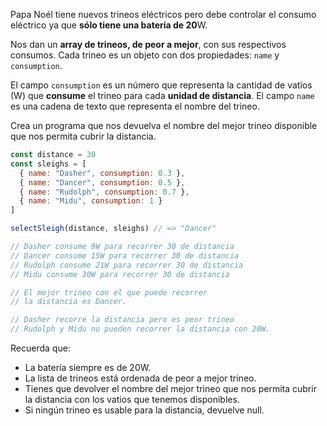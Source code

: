 Papa Noél tiene nuevos trineos eléctricos pero debe controlar el consumo eléctrico ya que **sólo tiene una batería de 20**W.

Nos dan un **array de trineos, de peor a mejor**, con sus respectivos consumos. Cada trineo es un objeto con dos propiedades: ``name`` y ``consumption``.

El campo ``consumption`` es un número que representa la cantidad de vatios (W) que **consume** el trineo para cada **unidad de distancia**. El campo ``name`` es una cadena de texto que representa el nombre del trineo.

Crea un programa que nos devuelva el nombre del mejor trineo disponible que nos permita cubrir la distancia.
```javascript
const distance = 30
const sleighs = [
  { name: "Dasher", consumption: 0.3 },
  { name: "Dancer", consumption: 0.5 },
  { name: "Rudolph", consumption: 0.7 },
  { name: "Midu", consumption: 1 }
]

selectSleigh(distance, sleighs) // => "Dancer"

// Dasher consume 9W para recorrer 30 de distancia
// Dancer consume 15W para recorrer 30 de distancia
// Rudolph consume 21W para recorrer 30 de distancia
// Midu consume 30W para recorrer 30 de distancia

// El mejor trineo con el que puede recorrer
// la distancia es Dancer.

// Dasher recorre la distancia pero es peor trineo
// Rudolph y Midu no pueden recorrer la distancia con 20W.
```
Recuerda que:

* La batería siempre es de 20W.
* La lista de trineos está ordenada de peor a mejor trineo.
* Tienes que devolver el nombre del mejor trineo que nos permita cubrir la distancia con los vatios que tenemos disponibles.
* Si ningún trineo es usable para la distancia, devuelve null.
